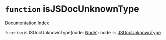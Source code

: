 # `function` isJSDocUnknownType

[Documentation Index](../README.md)

`function` isJSDocUnknownType(node: [Node](../private.interface.Node/README.md)): node `is` [JSDocUnknownType](../private.interface.JSDocUnknownType/README.md)